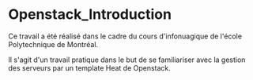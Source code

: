 # Openstack_Introduction

Ce travail a été réalisé dans le cadre du cours d'infonuagique de l'école Polytechnique de Montréal.

Il s'agit d'un travail pratique dans le but de se familiariser avec la gestion des serveurs par un template Heat de Openstack.